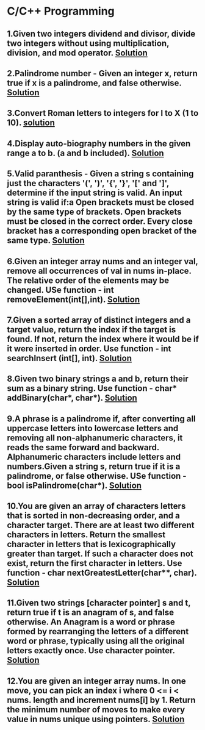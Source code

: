 # C/C++ Programming

## 1.Given two integers dividend and divisor, divide two integers without using multiplication, division, and mod operator. [Solution](divide.c)
## 2.Palindrome number - Given an integer x, return true if x is a palindrome, and false otherwise. [Solution](palindrome.c)
## 3.Convert Roman letters to integers for I to X (1 to 10). [solution](Convert%20Roman%20to%20Interger.c)
## 4.Display auto-biography numbers in the given range a to b. (a and b included). [Solution](AutoBiography%20Number.c)
## 5.Valid paranthesis - Given a string s containing just the characters '(', ')', '{', '}', '[' and ']', determine if the input string is valid. An input string is   valid if:a Open brackets must be closed by the same type of brackets. Open brackets must be closed in the correct order. Every close bracket has a corresponding open    bracket of the same type. [Solution](Balanced%20or%20Unbalanced.c)
## 6.Given an integer array nums and an integer val, remove all occurrences of val in nums in-place. The relative order of the elements may be changed. USe function - int removeElement(int[],int). [Solution](removeElement.c)
## 7.Given a sorted array of distinct integers and a target value, return the index if the target is found. If not, return the index where it would be if it were inserted in order. Use function - int searchInsert (int[], int). [Solution](searchInsert.c)
## 8.Given two binary strings a and b, return their sum as a binary string. Use function - char* addBinary(char*, char*). [Solution](addBinary.c)
## 9.A phrase is a palindrome if, after converting all uppercase letters into lowercase letters and removing all non-alphanumeric characters, it reads the same forward and backward. Alphanumeric characters include letters and numbers.Given a string s, return true if it is a palindrome, or false otherwise. USe function - bool isPalindrome(char*). [Solution]()
## 10.You are given an array of characters letters that is sorted in non-decreasing order, and a character target. There are at least two different characters in letters. Return the smallest character in letters that is lexicographically greater than target. If such a character does not exist, return the first character in letters. Use function - char nextGreatestLetter(char**, char). [Solution]()
## 11.Given two strings [character pointer] s and t, return true if t is an anagram of s, and false otherwise. An Anagram is a word or phrase formed by rearranging the letters of a different word or phrase, typically using all the original letters exactly once. Use character pointer. [Solution](isAnagram.c)
## 12.You are given an integer array nums. In one move, you can pick an index i where 0 <= i < nums. length and increment nums[i] by 1. Return the minimum number of moves to make every value in nums unique using pointers. [Solution](miniIncrement.c)
